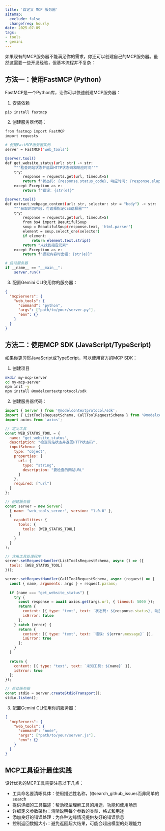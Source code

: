 ```yaml
---
title: '自定义 MCP 服务器'
sitemap:
  exclude: false
  changefreq: hourly
date: 2025-07-09
tags:
- tools
- gemini
---
```



如果现有的MCP服务器不能满足你的需求，你还可以创建自己的MCP服务器。虽然这需要一些开发经验，但基本流程并不复杂：


## 方法一：使用FastMCP (Python)

FastMCP是一个Python库，让你可以快速创建MCP服务器：

1. 安装依赖

```sh
pip install fastmcp
```

2. 创建服务器代码：

```sh
from fastmcp import FastMCP
import requests

# 创建FastMCP服务器实例
server = FastMCP("web_tools")

@server.tool()
def get_website_status(url: str) -> str:
    """检查网站状态并返回HTTP状态码和响应时间"""
    try:
        response = requests.get(url, timeout=5)
        return f"状态码: {response.status_code}, 响应时间: {response.elapsed.total_seconds()}秒"
    except Exception as e:
        return f"错误: {str(e)}"

@server.tool()
def extract_webpage_content(url: str, selector: str = "body") -> str:
    """获取网页内容，可选择指定CSS选择器"""
    try:
        response = requests.get(url, timeout=5)
        from bs4 import BeautifulSoup
        soup = BeautifulSoup(response.text, 'html.parser')
        element = soup.select_one(selector)
        if element:
            return element.text.strip()
        return "未找到指定元素"
    except Exception as e:
        return f"提取内容时出错: {str(e)}"

# 启动服务器
if __name__ == "__main__":
    server.run()
```


3. 配置Gemini CLI使用你的服务器：

```json
{
  "mcpServers": {
    "web_tools": {
      "command": "python",
      "args": ["path/to/your/server.py"],
      "env": {}
    }
  }
}
```

## 方法二：使用MCP SDK (JavaScript/TypeScript)


如果你更习惯JavaScript或TypeScript，可以使用官方的MCP SDK：

1. 创建项目

```sh
mkdir my-mcp-server
cd my-mcp-server
npm init -y
npm install @modelcontextprotocol/sdk
```

2. 创建服务器代码：

```js
import { Server } from '@modelcontextprotocol/sdk';
import { ListToolsRequestSchema, CallToolRequestSchema } from '@modelcontextprotocol/sdk';
import axios from 'axios';

// 定义工具
const WEB_STATUS_TOOL = {
  name: "get_website_status",
  description: "检查网站状态并返回HTTP状态码",
  inputSchema: {
    type: "object",
    properties: {
      url: {
        type: "string",
        description: "要检查的网站URL"
      }
    },
    required: ["url"]
  }
};

// 创建服务器
const server = new Server(
  { name: "web_tools_server", version: "1.0.0" },
  {
    capabilities: {
      tools: {
        tools: [WEB_STATUS_TOOL]
      }
    }
  }
);

// 注册工具处理程序
server.setRequestHandler(ListToolsRequestSchema, async () => ({
  tools: [WEB_STATUS_TOOL]
}));

server.setRequestHandler(CallToolRequestSchema, async (request) => {
  const { name, arguments: args } = request.params;
  
  if (name === "get_website_status") {
    try {
      const response = await axios.get(args.url, { timeout: 5000 });
      return {
        content: [{ type: "text", text: `状态码: ${response.status}, 响应时间: ${response.duration}ms` }],
        isError: false
      };
    } catch (error) {
      return {
        content: [{ type: "text", text: `错误: ${error.message}` }],
        isError: true
      };
    }
  }
  
  return {
    content: [{ type: "text", text: `未知工具: ${name}` }],
    isError: true
  };
});

// 启动服务器
const stdio = server.createStdioTransport();
stdio.listen();
```

3. 配置Gemini CLI使用你的服务器：

```json
{
  "mcpServers": {
    "web_tools": {
      "command": "node",
      "args": ["path/to/your/server.js"],
      "env": {}
    }
  }
}
```


## MCP工具设计最佳实践

设计优秀的MCP工具需要注意以下几点：

- 工具命名要清晰具体：使用描述性名称，如search_github_issues而非简单的search
- 提供详细的工具描述：帮助模型理解工具的用途、功能和使用场景
- 详细定义参数架构：清晰说明每个参数的类型、格式和用途
- 添加良好的错误处理：为各种边缘情况提供友好的错误信息
- 控制返回数据大小：避免返回超大结果，可能会超出模型的处理能力


